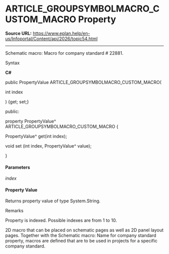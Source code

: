 # ARTICLE_GROUPSYMBOLMACRO_CUSTOM_MACRO Property

**Source URL:** https://www.eplan.help/en-us/Infoportal/Content/api/2026/topic54.html

---

Schematic macro: Macro for company standard # 22881.

Syntax

**C#**



public PropertyValue ARTICLE_GROUPSYMBOLMACRO_CUSTOM_MACRO( 

   int index

) {get; set;}

public:

property PropertyValue^ ARTICLE_GROUPSYMBOLMACRO_CUSTOM_MACRO {

   PropertyValue^ get(int index);

   void set (int index, PropertyValue^ value);

}


#### Parameters

*index*

#### Property Value

Returns property value of type System.String.

Remarks

Property is indexed. Possible indexes are from 1 to 10.

2D macro that can be placed on schematic pages as well as 2D panel layout pages. Together with the Schematic macro: Name for company standard property, macros are defined that are to be used in projects for a specific company standard.
